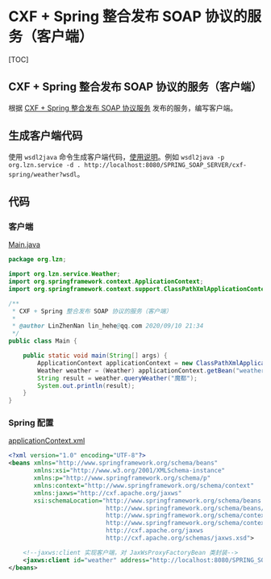 # CXF + Spring 整合发布 SOAP 协议的服务（客户端）

[TOC]

## CXF + Spring 整合发布 SOAP 协议的服务（客户端）

根据 [CXF + Spring 整合发布 SOAP 协议服务](../SPRING-SOAP-SERVER/readme.md) 发布的服务，编写客户端。

## 生成客户端代码

使用 `wsdl2java` 命令生成客户端代码，[使用说明](../SOAP-CLIENT/readme.md#wsdl2java)。例如 `wsdl2java -p org.lzn.service -d . http://localhost:8080/SPRING_SOAP_SERVER/cxf-spring/weather?wsdl`。

## 代码

### 客户端

[Main.java](src/main/java/org/lzn/Main.java)

```java
package org.lzn;

import org.lzn.service.Weather;
import org.springframework.context.ApplicationContext;
import org.springframework.context.support.ClassPathXmlApplicationContext;

/**
 * CXF + Spring 整合发布 SOAP 协议的服务（客户端）
 *
 * @author LinZhenNan lin_hehe@qq.com 2020/09/10 21:34
 */
public class Main {

    public static void main(String[] args) {
        ApplicationContext applicationContext = new ClassPathXmlApplicationContext("classpath:applicationContext.xml");
        Weather weather = (Weather) applicationContext.getBean("weather");
        String result = weather.queryWeather("魔都");
        System.out.println(result);
    }
}
```

### Spring 配置

[applicationContext.xml](src/main/resources/applicationContext.xml)

```xml
<?xml version="1.0" encoding="UTF-8"?>
<beans xmlns="http://www.springframework.org/schema/beans"
       xmlns:xsi="http://www.w3.org/2001/XMLSchema-instance"
       xmlns:p="http://www.springframework.org/schema/p"
       xmlns:context="http://www.springframework.org/schema/context"
       xmlns:jaxws="http://cxf.apache.org/jaxws"
       xsi:schemaLocation="http://www.springframework.org/schema/beans
                           http://www.springframework.org/schema/beans/spring-beans.xsd
                           http://www.springframework.org/schema/context
                           http://www.springframework.org/schema/context/spring-context.xsd
                           http://cxf.apache.org/jaxws
                           http://cxf.apache.org/schemas/jaxws.xsd">

    <!--jaxws:client 实现客户端，对 JaxWsProxyFactoryBean 类封装-->
    <jaxws:client id="weather" address="http://localhost:8080/SPRING_SOAP_SERVER/cxf-spring/weather" serviceClass="org.lzn.service.Weather" />
</beans>
```


